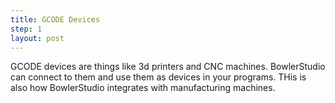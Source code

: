 ```yaml
---
title: GCODE Devices
step: 1
layout: post
---
```


GCODE devices are things like 3d printers and CNC machines. BowlerStudio can connect to them and use them as devices in your programs. THis is also how BowlerStudio integrates with manufacturing machines. 

<script src="https://gist.github.com/madhephaestusdemo/025bc0a88673b1a261ff8ec918cd29fc.js"></script>



